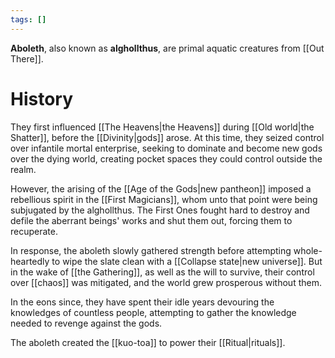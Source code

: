 ```yaml
---
tags: []
---
```

**Aboleth**, also known as **alghollthus**, are primal aquatic creatures from [[Out There]]. 

# History
They first influenced [[The Heavens|the Heavens]] during [[Old world|the Shatter]], before the [[Divinity|gods]] arose. At this time, they seized control over infantile mortal enterprise, seeking to dominate and become new gods over the dying world, creating pocket spaces they could control outside the realm. 

However, the arising of the [[Age of the Gods|new pantheon]] imposed a rebellious spirit in the [[First Magicians]], whom unto that point were being subjugated by the alghollthus. The First Ones fought hard to destroy and defile the aberrant beings' works and shut them out, forcing them to recuperate. 

In response, the aboleth slowly gathered strength before attempting whole-heartedly to wipe the slate clean with a [[Collapse state|new universe]]. But in the wake of [[the Gathering]], as well as the will to survive, their control over [[chaos]] was mitigated, and the world grew prosperous without them.

In the eons since, they have spent their idle years devouring the knowledges of countless people, attempting to gather the knowledge needed to revenge against the gods.

The aboleth created the [[kuo-toa]] to power their [[Ritual|rituals]].